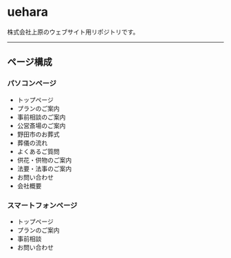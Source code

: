 # uehara
株式会社上原のウェブサイト用リポジトリです。

---

## ページ構成
### パソコンページ
  * トップページ
  * プランのご案内
  * 事前相談のご案内
  * 公営斎場のご案内
  * 野田市のお葬式
  * 葬儀の流れ
  * よくあるご質問
  * 供花・供物のご案内
  * 法要・法事のご案内
  * お問い合わせ
  * 会社概要
 
### スマートフォンページ
  * トップページ
  * プランのご案内
  * 事前相談
  * お問い合わせ
